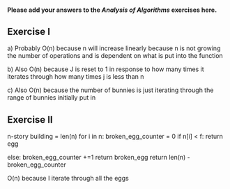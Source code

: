 #### Please add your answers to the ***Analysis of  Algorithms*** exercises here.

## Exercise I

a) Probably O(n) because n will increase linearly because n is not growing the number of operations and is dependent on what is put into the function


b) Also O(n) because J is reset to 1 in response to how many times it iterates through how many times j is less than n


c) Also O(n) because the number of bunnies is just iterating through the range of bunnies initially put in

## Exercise II

n-story building = len(n)
for i in n:
broken_egg_counter = 0 
  if n[i] < f:
    return egg



  else: 
    broken_egg_counter +=1
    return broken_egg
return len(n) - broken_egg_counter 

O(n) because I iterate through all the eggs



